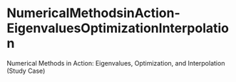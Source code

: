 # NumericalMethodsinAction-EigenvaluesOptimizationInterpolation
Numerical Methods in Action: Eigenvalues, Optimization, and Interpolation (Study Case)
